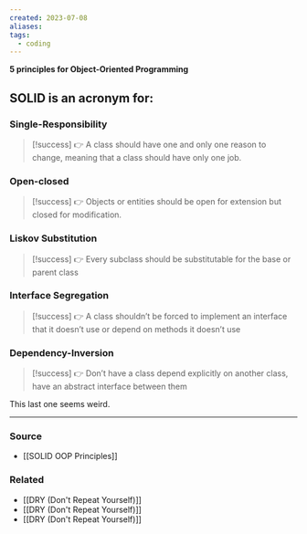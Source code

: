 ```yaml
---
created: 2023-07-08
aliases: 
tags:
  - coding
---
```

**5 principles for Object-Oriented Programming**

## SOLID is an acronym for:
### Single-Responsibility
> [!success] 👉 A class should have one and only one reason to change, meaning that a class should have only one job.
    
### Open-closed
> [!success]  👉 Objects or entities should be open for extension but closed for modification.
    
### Liskov Substitution
 > [!success] 👉 Every subclass should be substitutable for the base or parent class
    
### Interface Segregation
 > [!success] 👉 A class shouldn’t be forced to implement an interface that it doesn’t use or depend on methods it doesn’t use
    
### Dependency-Inversion
 > [!success] 👉 Don’t have a class depend explicitly on another class, have an abstract interface between them
    
This last one seems weird.

---

### Source
- [[SOLID OOP Principles]]

### Related
- [[DRY (Don't Repeat Yourself)]]
- [[DRY (Don't Repeat Yourself)]]
- [[DRY (Don't Repeat Yourself)]]